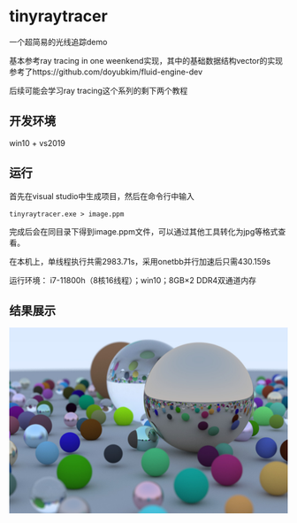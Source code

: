 # tinyraytracer
一个超简易的光线追踪demo

基本参考ray tracing in one weenkend实现，其中的基础数据结构vector的实现参考了https://github.com/doyubkim/fluid-engine-dev

后续可能会学习ray tracing这个系列的剩下两个教程

## 开发环境
win10 + vs2019

## 运行
首先在visual studio中生成项目，然后在命令行中输入
```
tinyraytracer.exe > image.ppm
```
完成后会在同目录下得到image.ppm文件，可以通过其他工具转化为jpg等格式查看。

在本机上，单线程执行共需2983.71s，采用onetbb并行加速后只需430.159s

运行环境： i7-11800h（8核16线程）；win10；8GB×2 DDR4双通道内存
## 结果展示
![image](https://github.com/tlcui/tinyraytracer/blob/master/results.jpeg)
